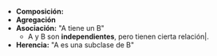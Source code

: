 - **Composición:**
- **Agregación**
- **Asociación:** "A tiene un B"
	- A y B son **independientes**, pero tienen cierta relación|.
- **Herencia:** "A es una subclase de B"